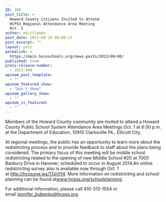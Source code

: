 ```yaml
---
ID: 260
post_title: >
  Howard County Citizens Invited to Attend
  HCPSS Regional Attendance Area Meeting
  Oct. 1
author: mkittleman
post_date: 2013-09-18 00:00:22
post_excerpt: ""
layout: post
permalink: >
  https://main.hocoschools.org/news-posts/2013/09/40/
published: true
press-release-number:
  - 2013-040
wpzoom_post_template:
  - ""
wpzoom_featured_show:
  - "Don't Show"
wpzoom_gallery_show:
  - ""
wpzoom_is_featured:
  - ""
---
```

Members of the Howard County community are invited to attend a Howard County Public School System Attendance Area Meetings Oct. 1 at 6:30 p.m. at the Department of Education, 10910 Clarksville Pk., Ellicott City.

At regional meetings, the public has an opportunity to learn more about the redistricting process and to provide feedback to staff about the plans being considered. The primary focus of this meeting will be middle school redistricting related to the opening of new Middle School #20 at 7000 Banbury Drive in Hanover, scheduled to occur in August 2014.An online redistricting survey also is available now through Oct. 1 at <a href="http://hcpssne.ws/17Jr0Y4">http://hcpssne.ws/17Jr0Y4</a>. More information on redistricting and school planning can be found at<a href="http://www.hcpss.org/schoolplanning">www.hcpss.org/schoolplanning</a>.

For additional information, please call 410-313-1554 or email <a href="mailto:jennifer_bubenko@hcpss.org">jennifer_bubenko@hcpss.org</a>.